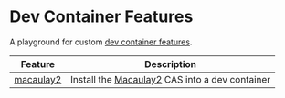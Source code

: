 # Dev Container Features

A playground for custom [dev container features](https://containers.dev/features).

| Feature                              | Description                                                             |
| ------------------------------------ | ----------------------------------------------------------------------- |
| [macaulay2](src/macaulay2/README.md) | Install the [Macaulay2](http://macaulay2.com/) CAS into a dev container |
